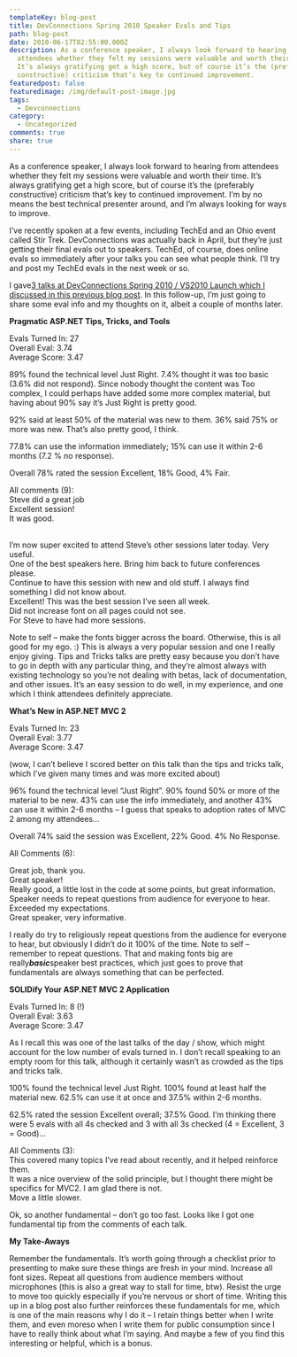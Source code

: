 ```yaml
---
templateKey: blog-post
title: DevConnections Spring 2010 Speaker Evals and Tips
path: blog-post
date: 2010-06-17T02:55:00.000Z
description: As a conference speaker, I always look forward to hearing from
  attendees whether they felt my sessions were valuable and worth their time.
  It’s always gratifying get a high score, but of course it’s the (preferably
  constructive) criticism that’s key to continued improvement.
featuredpost: false
featuredimage: /img/default-post-image.jpg
tags:
  - Devconnections
category:
  - Uncategorized
comments: true
share: true
---
```

As a conference speaker, I always look forward to hearing from attendees whether they felt my sessions were valuable and worth their time. It’s always gratifying get a high score, but of course it’s the (preferably constructive) criticism that’s key to continued improvement. I’m by no means the best technical presenter around, and I’m always looking for ways to improve.

I’ve recently spoken at a few events, including TechEd and an Ohio event called Stir Trek. DevConnections was actually back in April, but they’re just getting their final evals out to speakers. TechEd, of course, does online evals so immediately after your talks you can see what people think. I’ll try and post my TechEd evals in the next week or so.

I gave[3 talks at DevConnections Spring 2010 / VS2010 Launch which I discussed in this previous blog post](http://stevesmithblog.com/blog/vs2010-launch-presentations). In this follow-up, I’m just going to share some eval info and my thoughts on it, albeit a couple of months later.

**Pragmatic ASP.NET Tips, Tricks, and Tools**

Evals Turned In: 27\
Overall Eval: 3.74\
Average Score: 3.47

89% found the technical level Just Right. 7.4% thought it was too basic (3.6% did not respond). Since nobody thought the content was Too complex, I could perhaps have added some more complex material, but having about 90% say it’s Just Right is pretty good.

92% said at least 50% of the material was new to them. 36% said 75% or more was new. That’s also pretty good, I think.

77.8% can use the information immediately; 15% can use it within 2-6 months (7.2 % no response).

Overall 78% rated the session Excellent, 18% Good, 4% Fair.

All comments (9):\
Steve did a great job\
Excellent session!\
It was good.

\
I’m now super excited to attend Steve’s other sessions later today. Very useful.\
One of the best speakers here. Bring him back to future conferences please.\
Continue to have this session with new and old stuff. I always find something I did not know about.\
Excellent! This was the best session I’ve seen all week.\
Did not increase font on all pages could not see.\
For Steve to have had more sessions.

Note to self – make the fonts bigger across the board. Otherwise, this is all good for my ego. :) This is always a very popular session and one I really enjoy giving. Tips and Tricks talks are pretty easy because you don’t have to go in depth with any particular thing, and they’re almost always with existing technology so you’re not dealing with betas, lack of documentation, and other issues. It’s an easy session to do well, in my experience, and one which I think attendees definitely appreciate.



**What’s New in ASP.NET MVC 2**

Evals Turned In: 23\
Overall Eval: 3.77\
Average Score: 3.47

(wow, I can’t believe I scored better on this talk than the tips and tricks talk, which I’ve given many times and was more excited about)

96% found the technical level “Just Right”. 90% found 50% or more of the material to be new. 43% can use the info immediately, and another 43% can use it within 2-6 months – I guess that speaks to adoption rates of MVC 2 among my attendees…

Overall 74% said the session was Excellent, 22% Good. 4% No Response.

All Comments (6):

Great job, thank you.\
Great speaker!\
Really good, a little lost in the code at some points, but great information.\
Speaker needs to repeat questions from audience for everyone to hear.\
Exceeded my expectations.\
Great speaker, very informative.

I really do try to religiously repeat questions from the audience for everyone to hear, but obviously I didn’t do it 100% of the time. Note to self – remember to repeat questions. That and making fonts big are really***basic***speaker best practices, which just goes to prove that fundamentals are always something that can be perfected.



**SOLIDify Your ASP.NET MVC 2 Application**

Evals Turned In: 8 (!)\
Overall Eval: 3.63\
Average Score: 3.47

As I recall this was one of the last talks of the day / show, which might account for the low number of evals turned in. I don’t recall speaking to an empty room for this talk, although it certainly wasn’t as crowded as the tips and tricks talk.

100% found the technical level Just Right. 100% found at least half the material new. 62.5% can use it at once and 37.5% within 2-6 months.

62.5% rated the session Excellent overall; 37.5% Good. I’m thinking there were 5 evals with all 4s checked and 3 with all 3s checked (4 = Excellent, 3 = Good)…

All Comments (3):\
This covered many topics I’ve read about recently, and it helped reinforce them.\
It was a nice overview of the solid principle, but I thought there might be specifics for MVC2. I am glad there is not.\
Move a little slower.

Ok, so another fundamental – don’t go too fast. Looks like I got one fundamental tip from the comments of each talk.

**My Take-Aways**

Remember the fundamentals. It’s worth going through a checklist prior to presenting to make sure these things are fresh in your mind. Increase all font sizes. Repeat all questions from audience members without microphones (this is also a great way to stall for time, btw). Resist the urge to move too quickly especially if you’re nervous or short of time. Writing this up in a blog post also further reinforces these fundamentals for me, which is one of the main reasons why I do it – I retain things better when I write them, and even moreso when I write them for public consumption since I have to really think about what I’m saying. And maybe a few of you find this interesting or helpful, which is a bonus.